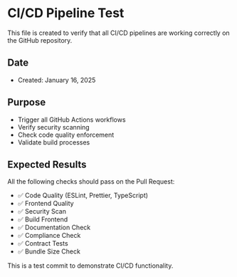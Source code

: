 # CI/CD Pipeline Test

This file is created to verify that all CI/CD pipelines are working correctly on the GitHub repository.

## Date
- Created: January 16, 2025

## Purpose
- Trigger all GitHub Actions workflows
- Verify security scanning
- Check code quality enforcement
- Validate build processes

## Expected Results
All the following checks should pass on the Pull Request:
- ✅ Code Quality (ESLint, Prettier, TypeScript)
- ✅ Frontend Quality
- ✅ Security Scan
- ✅ Build Frontend
- ✅ Documentation Check
- ✅ Compliance Check
- ✅ Contract Tests
- ✅ Bundle Size Check

This is a test commit to demonstrate CI/CD functionality.